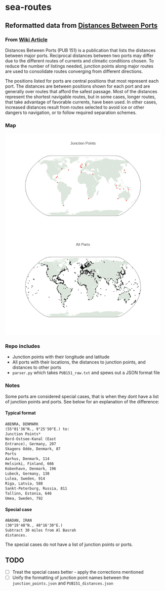 sea-routes
==========

## Reformatted data from [Distances Between Ports](https://maddenmaritime.files.wordpress.com/2015/01/pub151-distances-btw-ports.pdf)

### From [Wiki Article](https://en.wikipedia.org/wiki/Distances_Between_Ports)
Distances Between Ports (PUB 151) is a publication that lists the distances between major ports. Reciprocal distances between two ports may differ due to the different routes of currents and climatic conditions chosen. To reduce the number of listings needed, junction points along major routes are used to consolidate routes converging from different directions.

The positions listed for ports are central positions that most represent each port. The distances are between positions shown for each port and are generally over routes that afford the safest passage. Most of the distances represent the shortest navigable routes, but in some cases, longer routes, that take advantage of favorable currents, have been used. In other cases, increased distances result from routes selected to avoid ice or other dangers to navigation, or to follow required separation schemes.

### Map
![pub151 ports](/junction_points.png)
![pub151 ports](/all_ports.png)


### Repo includes
* Junction points with their longitude and latitude
* All ports with their locations, the distances to junction points, and distances to other ports
* `parser.py` which takes `PUB151_raw.txt` and spews out a JSON format file

### Notes
Some ports are considered special cases, that is when they dont have a list of junction points and ports. See below for an explanation of the difference:

#### Typical format

```
ABENRA, DENMARK
(55°01'36"N., 9°25'50"E.) to:
Junction Points*
Nord-Ostsee-Kanal (East
Entrance), Germany, 207
Skagens Odde, Denmark, 87
Ports
Aarhus, Denmark, 114
Helsinki, Finland, 666
Kobenhavn, Denmark, 196
Lubeck, Germany, 138
Lulea, Sweden, 914
Riga, Latvia, 588
Sankt-Peterburg, Russia, 811
Tallinn, Estonia, 646
Umea, Sweden, 792
```
#### Special case
```
ABADAN, IRAN
(30°19'48"N., 48°16'30"E.)
Subtract 30 miles from Al Basrah
distances.
```

The special cases do not have a list of junction points or ports.

## TODO
- [ ] Treat the special cases better - apply the corrections mentioned
- [ ] Unify the formatting of junction point names between the `junction_points.json` and `PUB151_distances.json`
